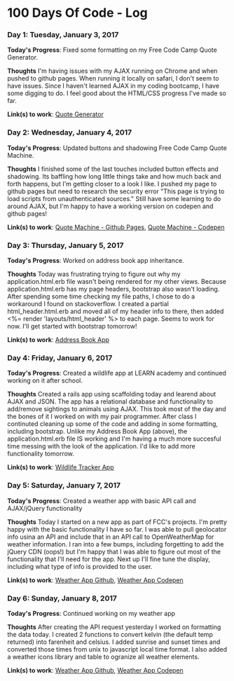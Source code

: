 # 100 Days Of Code - Log

### Day 1: Tuesday, January 3, 2017

**Today's Progress**: Fixed some formatting on my Free Code Camp Quote Generator.

**Thoughts** I'm having issues with my AJAX running on Chrome and when pushed to github pages. When running it locally on safari, I don't seem to have issues. Since I haven't learned AJAX in my coding bootcamp, I have some digging to do. I feel good about the HTML/CSS progress I've made so far.

**Link(s) to work**: [Quote Generator](https://github.com/stephaniejue/quote_generator_ajax)


### Day 2: Wednesday, January 4, 2017

**Today's Progress**: Updated buttons and shadowing Free Code Camp Quote Machine.

**Thoughts** I finished some of the last touches included button effects and shadowing. Its baffling how long little things take and how much back and forth happens, but I'm getting closer to a look I like. I pushed my page to github pages but need to research the security error "This page is trying to load scripts from unauthenticated sources." Still have some learning to do around AJAX, but I'm happy to have a working version on codepen and github pages!

**Link(s) to work**: [Quote Machine - Github Pages](https://stephaniejue.github.io/quote_generator_ajax/), [Quote Machine - Codepen](http://codepen.io/stephjuechin/pen/WoGRbz)

### Day 3: Thursday, January 5, 2017

**Today's Progress**: Worked on address book app inheritance.

**Thoughts** Today was frustrating trying to figure out why my application.html.erb file wasn't being rendered for my other views. Because application.html.erb has my page headers, bootstrap also wasn't loading. After spending some time checking my file paths, I chose to do a workaround I found on stackoverflow. I created a partial html_header.html.erb and moved all of my header info to there, then added <%= render 'layouts/html_header' %> to each page. Seems to work for now. I'll get started with bootstrap tomorrow!

**Link(s) to work**: [Address Book App](https://github.com/stephaniejue/address_book_app_rails)

### Day 4: Friday, January 6, 2017

**Today's Progress**: Created a wildlife app at LEARN academy and continued working on it after school.

**Thoughts** Created a rails app using scaffolding today and learend about AJAX and JSON. The app has a relational database and functionality to add/remove sightings to animals using AJAX. This took most of the day and the bones of it I worked on with my pair programmer. After class I continuted cleaning up some of the code and adding in some formatting, including bootstrap. Unlike my Address Book App (above), the application.html.erb file IS working and I'm having a much more succesful time messing with the look of the application. I'd like to add more functionality tomorrow.

**Link(s) to work**: [Wildlife Tracker App](https://github.com/stephaniejue/StephRya/tree/master/wildlife_tracker_with_validations)

### Day 5: Saturday, January 7, 2017

**Today's Progress**: Created a weather app with basic API call and AJAX/jQuery functionality

**Thoughts** Today I started on a new app as part of FCC's projects. I'm pretty happy with the basic functionality I have so far. I was able to pull geolocator info usina an API and include that in an API call to OpenWeatherMap for weather information. I ran into a few bumps, including forgetting to add the jQuery CDN (oops!) but I'm happy that I was able to figure out most of the functionality that I'll need for the app. Next up I'll fine tune the display, including what type of info is provided to the user.

**Link(s) to work**: [Weather App Github](https://github.com/stephaniejue/weather_app), [Weather App Codepen](http://codepen.io/stephjuechin/pen/LxVMwm)


### Day 6: Sunday, January 8, 2017

**Today's Progress**: Continued working on my weather app

**Thoughts** After creating the API request yesterday I worked on formatting the data today. I created 2 functions to convert kelvin (the default temp returned) into farenheit and celsius. I added sunrise and sunset times and converted those times from unix to javascript local time format. I also added a weather icons library and table to ogranize all weather elements. 

**Link(s) to work**: [Weather App Github](https://github.com/stephaniejue/weather_app), [Weather App Codepen](http://codepen.io/stephjuechin/pen/LxVMwm)

